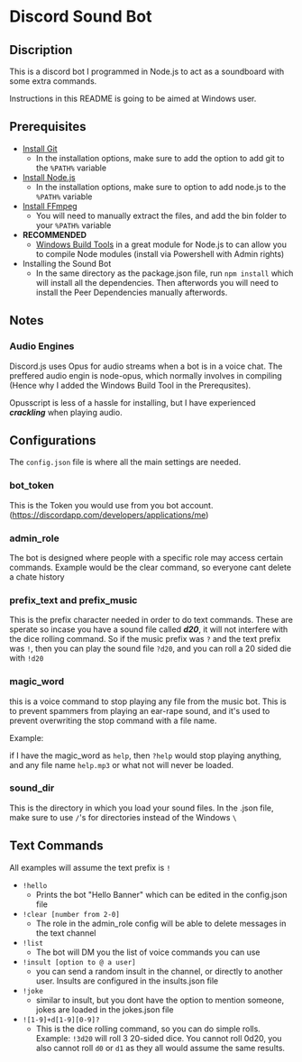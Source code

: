 # Discord Sound Bot

## Discription

This is a discord bot I programmed in Node.js to act as a soundboard with some extra commands.

Instructions in this README is going to be aimed at Windows user.

## Prerequisites

* [Install Git](https://git-scm.com/download/win)
  * In the installation options, make sure to add the option to add git to the `%PATH%` variable
* [Install Node.js](https://nodejs.org/en/download/)
  * In the installation options, make sure to option to add node.js to the `%PATH%` variable
* [Install FFmpeg](http://adaptivesamples.com/how-to-install-ffmpeg-on-windows/)
  * You will need to manually extract the files, and add the bin folder to your `%PATH%` variable
* **RECOMMENDED**
  * [Windows Build Tools](https://www.npmjs.com/package/windows-build-tools) in a great module for Node.js to can allow you to compile Node modules (install via Powershell with Admin rights)
* Installing the Sound Bot
  * In the same directory as the package.json file, run `npm install` which will install all the dependencies. Then afterwords you will need to install the Peer Dependencies manually afterwords.

## Notes

### Audio Engines

Discord.js uses Opus for audio streams when a bot is in a voice chat. The preffered audio engin is node-opus, which normally involves in compiling (Hence why I added the Windows Build Tool in the Prerequsites). 

Opusscript is less of a hassle for installing, but I have experienced ***crackling*** when playing audio.

## Configurations

The `config.json` file is where all the main settings are needed.

### bot_token

This is the Token you would use from you bot account. (https://discordapp.com/developers/applications/me)

### admin_role

The bot is designed where people with a specific role may access certain commands. Example would be the clear command, so everyone cant delete a chate history

### prefix_text and prefix_music

This is the prefix character needed in order to do text commands. These are sperate so incase you have a sound file called ***d20***, it will not interfere with the dice rolling command. So if the music prefix was `?` and the text prefix was `!`, then you can play the sound file `?d20`, and you can roll a 20 sided die with `!d20`

### magic_word

this is a voice command to stop playing any file from the music bot. This is to prevent spammers from playing an ear-rape sound, and it's used to prevent overwriting the stop command with a file name.

Example: 

if I have the magic_word as `help`, then `?help` would stop playing anything, and any file name `help.mp3` or what not will never be loaded.

### sound_dir

This is the directory in which you load your sound files. In the .json file, make sure to use `/`'s for directories instead of the Windows `\`

## Text Commands

All examples will assume the text prefix is `!`

* `!hello`
  * Prints the bot "Hello Banner" which can be edited in the config.json file
* `!clear [number from 2-0]`
  * The role in the admin_role config will be able to delete messages in the text channel
* `!list`
  * The bot will DM you the list of voice commands you can use
* `!insult [option to @ a user]`
  * you can send a random insult in the channel, or directly to another user. Insults are configured in the insults.json file
* `!joke`
  * similar to insult, but you dont have the option to mention someone, jokes are loaded in the jokes.json file
* `![1-9]+d[1-9][0-9]?`
  * This is the dice rolling command, so you can do simple rolls. Example: `!3d20` will roll 3 20-sided dice. You cannot roll 0d20, you also cannot roll `d0` or `d1` as they all would assume the same results.
